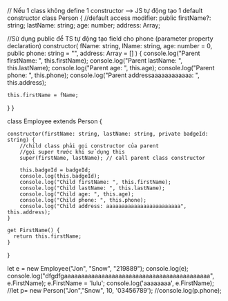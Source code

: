 // Nếu 1 class không define 1 constructor --> JS tự động tạo 1 default constructor
class Person {
  //default access modifier: public
  firstName?: string;
  lastName: string;
  age: number;
  address: Array<any>;

  //Sử dụng public để TS tự động tạo field cho phone (parameter property declaration)
  constructor(
    fName: string,
    lName: string,
    age: number = 0,
    public phone: string = "",
    address: Array<any> = []
  ) {
    console.log("Parent firstName: ", this.firstName);
    console.log("Parent lastName: ", this.lastName);
    console.log("Parent age: ", this.age);
    console.log("Parent phone: ", this.phone);
    console.log("Parent addressaaaaaaaaaaaa: ", this.address);


    this.firstName = fName;
  }
}

class Employee extends Person {

    constructor(firstName: string, lastName: string, private badgeId: string) {
        //child class phải gọi constructor của parent
        //gọi super trước khi sử dụng this
        super(firstName, lastName); // call parent class constructor

        this.badgeId = badgeId;
        console.log(this.badgeId);
        console.log("Child firstName: ", this.firstName);
        console.log("Child lastName: ", this.lastName);
        console.log("Child age: ", this.age);
        console.log("Child phone: ", this.phone);
        console.log("Child address: aaaaaaaaaaaaaaaaaaaaaaaa", this.address);
    }

    get FirstName() {
      return this.firstName;
    }
}

let e = new Employee("Jon", "Snow", "219889");
console.log(e);
console.log("dfgdfgaaaaaaaaaaaaaaaaaaaaaaaaaaaaaaaaaaaaaaaaaaa", e.FirstName);
e.FirstName = 'lulu';
console.log('aaaaaaaa', e.FirstName);
//let p= new Person("Jon","Snow", 10, '03456789');
//console.log(p.phone);
